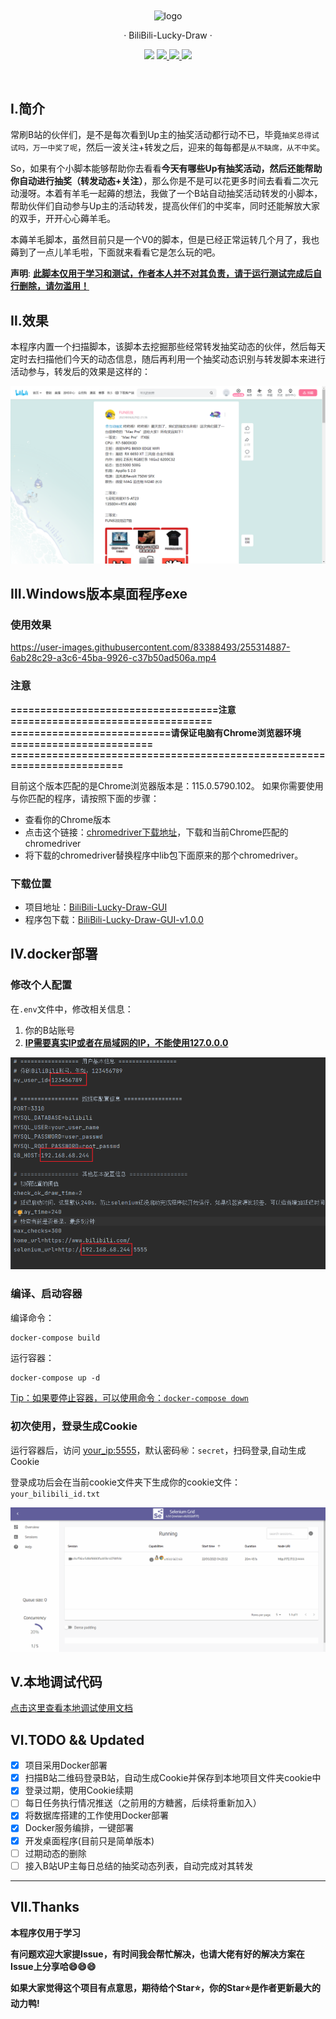 <div align="center">
    <img align="center" src="https://github.com/rongchenlin/BiliBili-Lucky-Draw/blob/master/img/Readme.assets/logo.jpg" alt="logo" width="600">
    <p align="center">· BiliBili-Lucky-Draw ·</p>
    <p align="center">
        <img src="https://img.shields.io/github/stars/rongchenlin/BiliBili-Lucky-Draw?color=red&style=flat-square">
        <a href="mailto:2702739215@qq.com">
            <img src="https://img.shields.io/static/v1?label=contact%20me&message=email&color=green&style=flat-square">
        </a>
        <a href="https://github.com/rongchenlin/BiliBili-Lucky-Draw/blob/master/LICENSE" target="_blank">
            <img src="https://img.shields.io/static/v1?label=license&message=GPL-3.0&color=orange&style=flat-square">
        </a>
        <a href="https://github.com/rongchenlin/BiliBili-Lucky-Draw/issues/new/choose" target="_blank">
            <img src="https://img.shields.io/static/v1?label=feedback&message=issues&color=pink&style=flat-square">
        </a>
    </p>
    </br>
</div>

## Ⅰ.简介

常刷B站的伙伴们，是不是每次看到Up主的抽奖活动都行动不已，毕竟`抽奖总得试试吗，万一中奖了呢`，然后一波关注+转发之后，迎来的每每都是`从不缺席，从不中奖`。

So，如果有个小脚本能够帮助你去看看**今天有哪些Up有抽奖活动，然后还能帮助你自动进行抽奖（转发动态+关注）**，那么你是不是可以花更多时间去看看二次元动漫呀。本着有羊毛一起薅的想法，我做了一个B站自动抽奖活动转发的小脚本，帮助伙伴们自动参与Up主的活动转发，提高伙伴们的中奖率，同时还能解放大家的双手，开开心心薅羊毛。

本薅羊毛脚本，虽然目前只是一个V0的脚本，但是已经正常运转几个月了，我也薅到了一点儿羊毛啦，下面就来看看它是怎么玩的吧。

**声明**: <u>**此脚本仅用于学习和测试，作者本人并不对其负责，请于运行测试完成后自行删除，请勿滥用！**</u>

## Ⅱ.效果

本程序内置一个扫描脚本，该脚本去挖掘那些经常转发抽奖动态的伙伴，然后每天定时去扫描他们今天的动态信息，随后再利用一个抽奖动态识别与转发脚本来进行活动参与，转发后的效果是这样的：

![image-20230630234051479](img/Readme.assets/image-20230630234051479.png)

## Ⅲ.Windows版本桌面程序exe

### 使用效果

https://user-images.githubusercontent.com/83388493/255314887-6ab28c29-a3c6-45ba-9926-c37b50ad506a.mp4

### 注意
**===================================注意==================================**
**===========================请保证电脑有Chrome浏览器环境========================**
**========================================================================**

目前这个版本匹配的是Chrome浏览器版本是：115.0.5790.102。
如果你需要使用与你匹配的程序，请按照下面的步骤：

- 查看你的Chrome版本
- 点击这个链接：[chromedriver下载地址](http://chromedriver.storage.googleapis.com/index.html)，下载和当前Chrome匹配的chromedriver
- 将下载的chromedriver替换程序中lib包下面原来的那个chromedriver。

### 下载位置

- 项目地址：[BiliBili-Lucky-Draw-GUI](https://github.com/rongchenlin/BiliBili-Lucky-Draw-GUI)
- 程序包下载：[BiliBili-Lucky-Draw-GUI-v1.0.0](https://github.com/rongchenlin/BiliBili-Lucky-Draw/releases/tag/BiliBili-Lucky-Draw-GUI-v1.0.0)

## Ⅳ.docker部署

### 修改个人配置

在`.env`文件中，修改相关信息：

1. 你的B站账号 
2. **<u>IP需要真实IP或者在局域网的IP，不能使用127.0.0.0</u>**

<img src="img/Readme.assets/image-20230630224722830-16881367056261.png" alt="image-20230630224722830"  />

### 编译、启动容器

编译命令：

```dockerfile
docker-compose build
```

运行容器：

```
docker-compose up -d
```

<u>Tip：如果要停止容器，可以使用命令：`docker-compose down`</u>

### 初次使用，登录生成Cookie

运行容器后，访问 [your_ip:5555]()，默认密码:secret:：`secret`，扫码登录,自动生成Cookie

登录成功后会在当前cookie文件夹下生成你的cookie文件：`your_bilibili_id.txt`

<img src="img/Readme.assets/funtion-16874096887972.gif" alt="funtion" style="zoom: 80%;" />

## Ⅴ.本地调试代码

[点击这里查看本地调试使用文档](Other.md#debug)

## Ⅵ.TODO && Updated

- [x] 项目采用Docker部署
- [x] 扫描B站二维码登录B站，自动生成Cookie并保存到本地项目文件夹cookie中
- [x] 登录过期，使用Cookie续期
- [ ] 每日任务执行情况推送（之前用的方糖酱，后续将重新加入）
- [x] 将数据库搭建的工作使用Docker部署
- [x] Docker服务编排，一键部署
- [x] 开发桌面程序(目前只是简单版本)
- [ ] 过期动态的删除
- [ ] 接入B站UP主每日总结的抽奖动态列表，自动完成对其转发

---

## Ⅶ.Thanks

**本程序仅用于学习**

**有问题欢迎大家提Issue，有时间我会帮忙解决，也请大佬有好的解决方案在Issue上分享哈:smile::smile::smile:**

**如果大家觉得这个项目有点意思，期待给个Star:star:，你的Star:star:是作者更新最大的动力鸭!**

